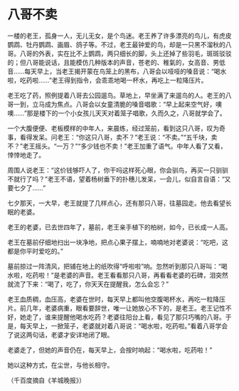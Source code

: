 # 八哥不卖

一楼的老王，孤身一人，无儿无女，是个鸟迷。老王养了许多漂亮的鸟儿，有虎皮鹦鹉、牡丹鹦鹉、画眉、鸽子等。不过，老王最钟爱的鸟，却是一只黑不溜秋的八哥。八哥的外表，实在比不上鹦鹉，两只细长的脚，头上还掉了些羽毛，斑斑驳驳的；但八哥能说话，且能模仿几种版本的声音，苍老的、稚氣的，女高音、男低音……每天早上，当老王揭开蒙在鸟笼上的黑布，八哥会以哑哑的嗓音说：“喝水啦，吃药啦……”老王得到指令，会乖乖地喝一杯水，再吃上一粒降压片。 

老王吃了药，照例提着八哥去公园遛鸟。草地上，早坐满了来遛鸟的人。老王的八哥一到，立马成为焦点。八哥会以女童清脆的嗓音唱歌：“早上起来空气好，噢噢……”那是楼下的一个小女孩儿天天对着笼子唱歌，久而久之，八哥就学会了。 

一个大腹便便、老板模样的中年人，来晨练，经过笼前，看到这只八哥，叹为奇事，看得发呆。问老王：“你这只八哥，卖不？”老王说：“不卖。”“五千块，卖不？”老王摇头。“一万？”“多少钱也不卖！”老王加重了语气。中年人看了又看，悻悻地走了。 

周围人说老王：“这价钱够吓人了，你干吗这样死心眼，你会驯鸟，再买一只驯驯不就行了吗？”老王不语，望着杨树垂下的扑穗儿发呆，一会儿，似自言自语：“又要七夕了……” 

七夕那天，一大早，老王就提了几样点心，还有那只八哥，往墓园走。他去看望长眠的老婆。 

老王的老婆，已去世四年了，墓前，老王亲手植下的柏树，如今，已长成一人高。 

老王在墓前仔细地扫出一块净地，把点心果子摆上，喃喃地对老婆说：“吃吧，这都是你平时爱吃的。” 

墓前掠过一阵清风，把铺在地上的纸吹得“呼啦啦”响。忽然听到那只八哥叫：“喝水啦，吃药啦！”是老婆的声音。老王看看那只八哥，再看看老婆的石碑，泪突然就流了下来：“喝了，吃了，你天天在提醒我，怎么会忘？” 

老王血质稠，血压高，老婆在世时，每天早上都叫他空腹喝杯水，再吃一粒降压片。前几年，老婆病重，眼看要辞世，唯一让她放心不下的，是老王。老王记性不好，她走了，谁来提醒他喝水吃药？老婆往阳台上看，看见了那只巧嘴的八哥。于是，每天早上，一掀笼子，老婆就对着八哥说：“喝水啦，吃药啦。”看着八哥学会了说这两句话，老婆才安详地闭了眼。 

老婆走了，但她的声音仍在，每天早上，会按时响起：“喝水啦，吃药啦！” 

她以这种方式，在尘世，与他长相守。 

（千百度摘自《羊城晚报》）